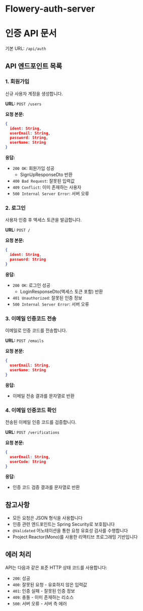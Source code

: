 # Flowery-auth-server

# 인증 API 문서

기본 URL: `/api/auth`

## API 엔드포인트 목록

### 1. 회원가입
신규 사용자 계정을 생성합니다.

**URL:** `POST /users`

**요청 본문:**
```json
{
  ident: String,
  userEmail: String,
  password: String,
  userName: String
}
```

**응답:**
- `200 OK`: 회원가입 성공
    - SignUpResponseDto 반환
- `400 Bad Request`: 잘못된 입력값
- `409 Conflict`: 이미 존재하는 사용자
- `500 Internal Server Error`: 서버 오류

### 2. 로그인
사용자 인증 후 액세스 토큰을 발급합니다.

**URL:** `POST /`

**요청 본문:**
```json
{
  ident: String,
  password: String
}
```

**응답:**
- `200 OK`: 로그인 성공
    - LoginResponseDto(액세스 토큰 포함) 반환
- `401 Unauthorized`: 잘못된 인증 정보
- `500 Internal Server Error`: 서버 오류

### 3. 이메일 인증코드 전송
이메일로 인증 코드를 전송합니다.

**URL:** `POST /emails`

**요청 본문:**
```json
{
  userEmail: String,
  userName: String
}
```

**응답:**
- 이메일 전송 결과를 문자열로 반환

### 4. 이메일 인증코드 확인
전송된 이메일 인증 코드를 검증합니다.

**URL:** `POST /verifications`

**요청 본문:**
```json
{
  userEmail: String,
  userCode: String
}
```

**응답:**
- 인증 코드 검증 결과를 문자열로 반환

## 참고사항
- 모든 요청은 JSON 형식을 사용합니다
- 인증 관련 엔드포인트는 Spring Security로 보호됩니다
- `@Validated` 어노테이션을 통한 요청 유효성 검사를 수행합니다
- Project Reactor(Mono)를 사용한 리액티브 프로그래밍 기반입니다

## 에러 처리
API는 다음과 같은 표준 HTTP 상태 코드를 사용합니다:
- `200`: 성공
- `400`: 잘못된 요청 - 유효하지 않은 입력값
- `401`: 인증 실패 - 잘못된 인증 정보
- `409`: 충돌 - 이미 존재하는 리소스
- `500`: 서버 오류 - 서버 측 에러